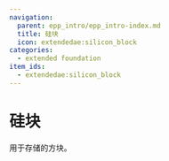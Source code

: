 ```yaml
---
navigation:
  parent: epp_intro/epp_intro-index.md
  title: 硅块
  icon: extendedae:silicon_block
categories:
  - extended foundation
item_ids:
  - extendedae:silicon_block
---
```


# 硅块

<Row>
<BlockImage id="extendedae:silicon_block" scale="8"></BlockImage>
</Row>

用于存储<ItemLink id="ae2:silicon" />的方块。
